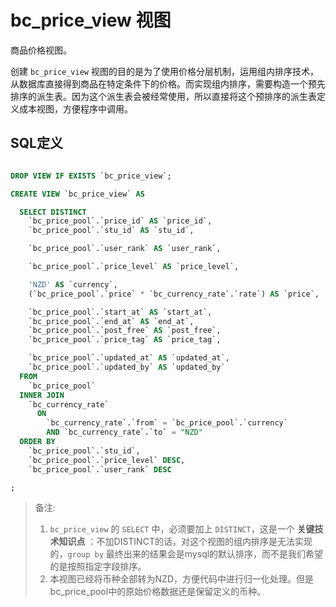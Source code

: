 # bc_price_view 视图

商品价格视图。

创建 `bc_price_view` 视图的目的是为了使用价格分层机制，运用组内排序技术，从数据库直接得到商品在特定条件下的价格。而实现组内排序，需要构造一个预先排序的派生表。因为这个派生表会被经常使用，所以直接将这个预排序的派生表定义成本视图，方便程序中调用。

## SQL定义

```sql

DROP VIEW IF EXISTS `bc_price_view`;

CREATE VIEW `bc_price_view` AS

  SELECT DISTINCT
    `bc_price_pool`.`price_id` AS `price_id`,
    `bc_price_pool`.`stu_id` AS `stu_id`,

    `bc_price_pool`.`user_rank` AS `user_rank`,

    `bc_price_pool`.`price_level` AS `price_level`,

    'NZD' AS `currency`,
    (`bc_price_pool`.`price` * `bc_currency_rate`.`rate`) AS `price`,

    `bc_price_pool`.`start_at` AS `start_at`,
    `bc_price_pool`.`end_at` AS `end_at`,
    `bc_price_pool`.`post_free` AS `post_free`,
    `bc_price_pool`.`price_tag` AS `price_tag`,

    `bc_price_pool`.`updated_at` AS `updated_at`,
    `bc_price_pool`.`updated_by` AS `updated_by`
  FROM
    `bc_price_pool`
  INNER JOIN
    `bc_currency_rate`
      ON
        `bc_currency_rate`.`from` = `bc_price_pool`.`currency`
        AND `bc_currency_rate`.`to` = "NZD"
  ORDER BY
    `bc_price_pool`.`stu_id`,
    `bc_price_pool`.`price_level` DESC,
    `bc_price_pool`.`user_rank` DESC

;

```

> 备注:
> 1. `bc_price_view` 的 `SELECT` 中，必须要加上 `DISTINCT`，这是一个 **关键技术知识点** ：不加DISTINCT的话，对这个视图的组内排序是无法实现的，`group by` 最终出来的结果会是mysql的默认排序，而不是我们希望的是按照指定字段排序。
> 2. 本视图已经将币种全部转为NZD，方便代码中进行归一化处理。但是bc_price_pool中的原始价格数据还是保留定义的币种。
